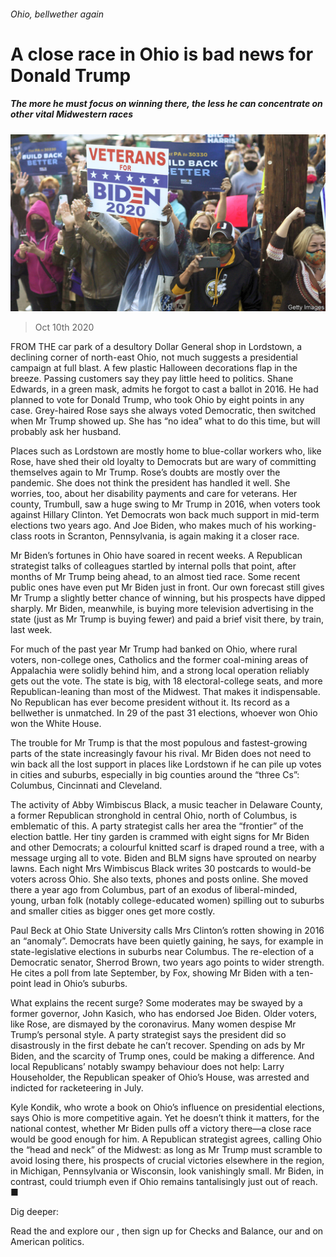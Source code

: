###### Ohio, bellwether again

# A close race in Ohio is bad news for Donald Trump 

##### The more he must focus on winning there, the less he can concentrate on other vital Midwestern races 

![image](images/20201010_USP004_0.jpg) 

> Oct 10th 2020 


FROM THE car park of a desultory Dollar General shop in Lordstown, a declining corner of north-east Ohio, not much suggests a presidential campaign at full blast. A few plastic Halloween decorations flap in the breeze. Passing customers say they pay little heed to politics. Shane Edwards, in a green mask, admits he forgot to cast a ballot in 2016. He had planned to vote for Donald Trump, who took Ohio by eight points in any case. Grey-haired Rose says she always voted Democratic, then switched when Mr Trump showed up. She has “no idea” what to do this time, but will probably ask her husband.


Places such as Lordstown are mostly home to blue-collar workers who, like Rose, have shed their old loyalty to Democrats but are wary of committing themselves again to Mr Trump. Rose’s doubts are mostly over the pandemic. She does not think the president has handled it well. She worries, too, about her disability payments and care for veterans. Her county, Trumbull, saw a huge swing to Mr Trump in 2016, when voters took against Hillary Clinton. Yet Democrats won back much support in mid-term elections two years ago. And Joe Biden, who makes much of his working-class roots in Scranton, Pennsylvania, is again making it a closer race.



Mr Biden’s fortunes in Ohio have soared in recent weeks. A Republican strategist talks of colleagues startled by internal polls that point, after months of Mr Trump being ahead, to an almost tied race. Some recent public ones have even put Mr Biden just in front. Our own forecast still gives Mr Trump a slightly better chance of winning, but his prospects have dipped sharply. Mr Biden, meanwhile, is buying more television advertising in the state (just as Mr Trump is buying fewer) and paid a brief visit there, by train, last week.


For much of the past year Mr Trump had banked on Ohio, where rural voters, non-college ones, Catholics and the former coal-mining areas of Appalachia were solidly behind him, and a strong local operation reliably gets out the vote. The state is big, with 18 electoral-college seats, and more Republican-leaning than most of the Midwest. That makes it indispensable. No Republican has ever become president without it. Its record as a bellwether is unmatched. In 29 of the past 31 elections, whoever won Ohio won the White House.


The trouble for Mr Trump is that the most populous and fastest-growing parts of the state increasingly favour his rival. Mr Biden does not need to win back all the lost support in places like Lordstown if he can pile up votes in cities and suburbs, especially in big counties around the “three Cs”: Columbus, Cincinnati and Cleveland.


The activity of Abby Wimbiscus Black, a music teacher in Delaware County, a former Republican stronghold in central Ohio, north of Columbus, is emblematic of this. A party strategist calls her area the “frontier” of the election battle. Her tiny garden is crammed with eight signs for Mr Biden and other Democrats; a colourful knitted scarf is draped round a tree, with a message urging all to vote. Biden and BLM signs have sprouted on nearby lawns. Each night Mrs Wimbiscus Black writes 30 postcards to would-be voters across Ohio. She also texts, phones and posts online. She moved there a year ago from Columbus, part of an exodus of liberal-minded, young, urban folk (notably college-educated women) spilling out to suburbs and smaller cities as bigger ones get more costly.


Paul Beck at Ohio State University calls Mrs Clinton’s rotten showing in 2016 an “anomaly”. Democrats have been quietly gaining, he says, for example in state-legislative elections in suburbs near Columbus. The re-election of a Democratic senator, Sherrod Brown, two years ago points to wider strength. He cites a poll from late September, by Fox, showing Mr Biden with a ten-point lead in Ohio’s suburbs.


What explains the recent surge? Some moderates may be swayed by a former governor, John Kasich, who has endorsed Joe Biden. Older voters, like Rose, are dismayed by the coronavirus. Many women despise Mr Trump’s personal style. A party strategist says the president did so disastrously in the first debate he can’t recover. Spending on ads by Mr Biden, and the scarcity of Trump ones, could be making a difference. And local Republicans’ notably swampy behaviour does not help: Larry Householder, the Republican speaker of Ohio’s House, was arrested and indicted for racketeering in July.


Kyle Kondik, who wrote a book on Ohio’s influence on presidential elections, says Ohio is more competitive again. Yet he doesn’t think it matters, for the national contest, whether Mr Biden pulls off a victory there—a close race would be good enough for him. A Republican strategist agrees, calling Ohio the “head and neck” of the Midwest: as long as Mr Trump must scramble to avoid losing there, his prospects of crucial victories elsewhere in the region, in Michigan, Pennsylvania or Wisconsin, look vanishingly small. Mr Biden, in contrast, could triumph even if Ohio remains tantalisingly just out of reach. ■


Dig deeper:

Read the  and explore our , then sign up for Checks and Balance, our  and  on American politics.

